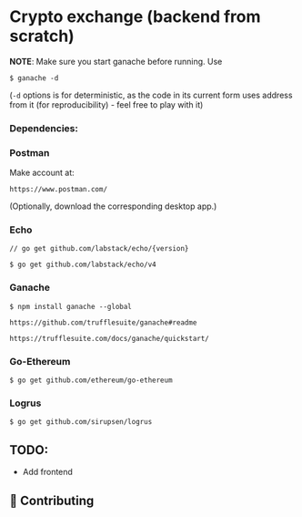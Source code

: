 # Crypto exchange (backend from scratch)

**NOTE**:
Make sure you start ganache before running. Use 

```$ ganache -d```

(```-d``` options is for deterministic, as the code in its current form uses address from it (for reproducibility) - feel free to play with it)

### Dependencies:

### Postman
Make account at:

```https://www.postman.com/```

(Optionally, download the corresponding desktop app.)

### Echo
```// go get github.com/labstack/echo/{version}```

```$ go get github.com/labstack/echo/v4```


### Ganache
```$ npm install ganache --global```

```https://github.com/trufflesuite/ganache#readme```

```https://trufflesuite.com/docs/ganache/quickstart/```

### Go-Ethereum
```$ go get github.com/ethereum/go-ethereum```

### Logrus
```$ go get github.com/sirupsen/logrus```

## TODO:
- Add frontend

## 🤝 Contributing

